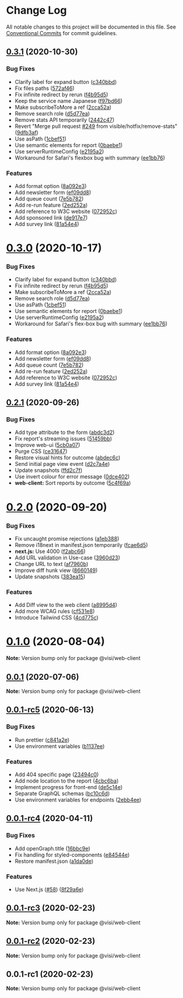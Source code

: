 # Change Log

All notable changes to this project will be documented in this file.
See [Conventional Commits](https://conventionalcommits.org) for commit guidelines.

## [0.3.1](https://github.com/visible/visible/compare/v0.2.1...v0.3.1) (2020-10-30)


### Bug Fixes

* Clarify label for expand button ([c340bbd](https://github.com/visible/visible/commit/c340bbdee18b6b6e1b728167ffd0ec8c05da70f9))
* Fix files paths ([572af46](https://github.com/visible/visible/commit/572af4602302ca95074dbc4ec654bed86e29ea1c))
* Fix infinite redirect by rerun ([f4b95d5](https://github.com/visible/visible/commit/f4b95d58df6f94cfdce947e3cbf5005a3e1d8beb))
* Keep the service name Japanese ([f97bd66](https://github.com/visible/visible/commit/f97bd66f812ac4244180d85a591e9cbeb57397da))
* Make subscribeToMore a ref ([2cca52a](https://github.com/visible/visible/commit/2cca52aac55e37f451f0db2c534fb5830f00069c))
* Remove search role ([d5d77ea](https://github.com/visible/visible/commit/d5d77ea8a8b581df9e67fef16242cbbccebfb212))
* Remove stats API temporarily ([2442c47](https://github.com/visible/visible/commit/2442c4760719a68bdc7291319de7be49f6e29f4f))
* Revert "Merge pull request [#249](https://github.com/visible/visible/issues/249) from visible/hotfix/remove-stats" ([9dfb3af](https://github.com/visible/visible/commit/9dfb3af7be43a42a8b30d093f2a6d4597b2a7923))
* Use asPath ([1cbef51](https://github.com/visible/visible/commit/1cbef515ed1a1a2df14af5be407f18b73676a153))
* Use semantic elements for report ([0baebe1](https://github.com/visible/visible/commit/0baebe11b3ed9122852b358fd6b24e50b0636db5))
* Use serverRuntimeConfig ([e2195a2](https://github.com/visible/visible/commit/e2195a2e5d18d5e95f662173006178a9085d2e3a))
* Workaround for Safari's flexbox bug with summary ([ee1bb76](https://github.com/visible/visible/commit/ee1bb762e1247b403222b2d17cdf5d153e80af16))


### Features

* Add format option ([8a092e3](https://github.com/visible/visible/commit/8a092e366aefbe1c6be458b6cdce242c1e4e2328))
* Add newsletter form ([ef09dd8](https://github.com/visible/visible/commit/ef09dd88bc2b77438beeb7183fcbfcc66ab9b4a8))
* Add queue count ([7e5b782](https://github.com/visible/visible/commit/7e5b782ae100b3981fcfaeb1a1b2c82de8e4d390))
* Add re-run feature ([2ed252a](https://github.com/visible/visible/commit/2ed252ab47f2cef87b6962be3af86118ed731b00))
* Add reference to W3C website ([072952c](https://github.com/visible/visible/commit/072952c5ce5b8a05d2381a1b49ffe1549b9e189b))
* Add sponsored link ([de917e7](https://github.com/visible/visible/commit/de917e7c0813f25e39c0ce7e619044be448c6691))
* Add survey link ([81a54e4](https://github.com/visible/visible/commit/81a54e435865177a9f028fb4b12bb084c538f501))





# [0.3.0](https://github.com/visible/visible/compare/v0.2.1...v0.3.0) (2020-10-17)


### Bug Fixes

* Clarify label for expand button ([c340bbd](https://github.com/visible/visible/commit/c340bbdee18b6b6e1b728167ffd0ec8c05da70f9))
* Fix infinite redirect by rerun ([f4b95d5](https://github.com/visible/visible/commit/f4b95d58df6f94cfdce947e3cbf5005a3e1d8beb))
* Make subscribeToMore a ref ([2cca52a](https://github.com/visible/visible/commit/2cca52aac55e37f451f0db2c534fb5830f00069c))
* Remove search role ([d5d77ea](https://github.com/visible/visible/commit/d5d77ea8a8b581df9e67fef16242cbbccebfb212))
* Use asPath ([1cbef51](https://github.com/visible/visible/commit/1cbef515ed1a1a2df14af5be407f18b73676a153))
* Use semantic elements for report ([0baebe1](https://github.com/visible/visible/commit/0baebe11b3ed9122852b358fd6b24e50b0636db5))
* Use serverRuntimeConfig ([e2195a2](https://github.com/visible/visible/commit/e2195a2e5d18d5e95f662173006178a9085d2e3a))
* Workaround for Safari's flex-box bug with summary ([ee1bb76](https://github.com/visible/visible/commit/ee1bb762e1247b403222b2d17cdf5d153e80af16))


### Features

* Add format option ([8a092e3](https://github.com/visible/visible/commit/8a092e366aefbe1c6be458b6cdce242c1e4e2328))
* Add newsletter form ([ef09dd8](https://github.com/visible/visible/commit/ef09dd88bc2b77438beeb7183fcbfcc66ab9b4a8))
* Add queue count ([7e5b782](https://github.com/visible/visible/commit/7e5b782ae100b3981fcfaeb1a1b2c82de8e4d390))
* Add re-run feature ([2ed252a](https://github.com/visible/visible/commit/2ed252ab47f2cef87b6962be3af86118ed731b00))
* Add reference to W3C website ([072952c](https://github.com/visible/visible/commit/072952c5ce5b8a05d2381a1b49ffe1549b9e189b))
* Add survey link ([81a54e4](https://github.com/visible/visible/commit/81a54e435865177a9f028fb4b12bb084c538f501))





## [0.2.1](https://github.com/visible/visible/compare/v0.2.0...v0.2.1) (2020-09-26)


### Bug Fixes

* Add type attribute to the form ([abdc3d2](https://github.com/visible/visible/commit/abdc3d20cdba6da62c2295182441650fb9d7216b))
* Fix report's streaming issues ([51459bb](https://github.com/visible/visible/commit/51459bb9c7389b0b8ef01ffb9a8143e34eb1d409))
* Improve web-ui ([5cb0a07](https://github.com/visible/visible/commit/5cb0a0731c52c1b11158299f3dbb83a780e910d7))
* Purge CSS ([ce31647](https://github.com/visible/visible/commit/ce316475a994f6b146d1182907b19e7a06648bf4))
* Restore visual hints for outcome ([abdec6c](https://github.com/visible/visible/commit/abdec6c578b26fbf41cd07c33541d46495399545))
* Send initial page view event ([d2c7a4e](https://github.com/visible/visible/commit/d2c7a4e560403a61a97ff4bb3d39d06832461f2d))
* Update snapshots ([ffd2c7f](https://github.com/visible/visible/commit/ffd2c7f29f0bf253c0f16d16e25fe92b3739e96f))
* Use invert colour for error message ([0dce402](https://github.com/visible/visible/commit/0dce402bfa9196ab915d5612eeb0bbc546eec54a))
* **web-client:** Sort reports by outcome ([5c4f69a](https://github.com/visible/visible/commit/5c4f69adbe949a2569fb05ca5723dac099d55939))





# [0.2.0](https://github.com/visible/visible/compare/v0.1.0...v0.2.0) (2020-09-20)


### Bug Fixes

* Fix uncaught promise rejections ([a1eb388](https://github.com/visible/visible/commit/a1eb3882288e5b7780887b8efac84e6995994a89))
* Remove i18next in manifest.json temporarily ([fcae6d5](https://github.com/visible/visible/commit/fcae6d503ed513bd053b2091dad7d9b307bac360))
* **next.js:** Use 4000 ([f2abc66](https://github.com/visible/visible/commit/f2abc66eac452878c14b4cea6c8aa6151420629e))
* Add URL validation in Use-case ([3960d23](https://github.com/visible/visible/commit/3960d2376d9ca5ab5155947dec1e50ba7c335ffb))
* Change URL to text ([af7960b](https://github.com/visible/visible/commit/af7960b8907409fb0d4272322f03f2f46d94603e))
* Improve diff hunk view ([8660149](https://github.com/visible/visible/commit/8660149e1a3325c863fe0bafb36f1f48bd299ec0))
* Update snapshots ([383ea15](https://github.com/visible/visible/commit/383ea155a1f3f88544a1814d2d773d4f7868dace))


### Features

* Add Diff view to the web client ([a8995d4](https://github.com/visible/visible/commit/a8995d4ecc06d91857ea687c5c94e6aa9242228e))
* Add more WCAG rules ([cf531e8](https://github.com/visible/visible/commit/cf531e866f88dace49d921785f032c302705c4d8))
* Introduce Tailwind CSS ([4cd775c](https://github.com/visible/visible/commit/4cd775ca65407aa40e655808eca2cd79434417a5))





# [0.1.0](https://github.com/visible/visible/compare/v0.0.1...v0.1.0) (2020-08-04)

**Note:** Version bump only for package @visi/web-client





## [0.0.1](https://github.com/visible/visible/compare/v0.0.1-rc5...v0.0.1) (2020-07-06)

**Note:** Version bump only for package @visi/web-client





## [0.0.1-rc5](https://github.com/visible/visible/compare/v0.0.1-rc4...v0.0.1-rc5) (2020-06-13)


### Bug Fixes

* Run prettier ([c841a2e](https://github.com/visible/visible/commit/c841a2ea7ebde2eab732dfd1cedb4ae0764b119e))
* Use environment variables ([b1137ee](https://github.com/visible/visible/commit/b1137ee2b66ca8ea418cdee999495b3afaf0e978))


### Features

* Add 404 specific page ([23494c0](https://github.com/visible/visible/commit/23494c0d2b3bbbad8ed8ae309a69f7d103f4c7be))
* Add node location to the report ([4cbc6ba](https://github.com/visible/visible/commit/4cbc6ba6f2c2e133085ee20a6f86df8fc2d1b835))
* Implement progress for front-end ([de5c14e](https://github.com/visible/visible/commit/de5c14e66cd72a7cce911ec6746af561c0a95fea))
* Separate GraphQL schemas ([bc10c6d](https://github.com/visible/visible/commit/bc10c6d32332ce0a13a1920e6f0eb9c1e8525e5b))
* Use environment variables for endpoints ([2ebb4ee](https://github.com/visible/visible/commit/2ebb4ee4369e4b07d384bc09e130740403425c5b))





## [0.0.1-rc4](https://github.com/visible/visible/compare/v0.0.1-rc3...v0.0.1-rc4) (2020-04-11)


### Bug Fixes

* Add openGraph.title ([16bbc9e](https://github.com/visible/visible/commit/16bbc9eb799ffbd97dca846afb9f5cc74851a9a8))
* Fix handling for styled-components ([e84544e](https://github.com/visible/visible/commit/e84544e99c235f46e7169a134a5fc12358ff525c))
* Restore manifest.json ([a1da0de](https://github.com/visible/visible/commit/a1da0de7c56299d4f6bfcaae34932d6a48570b43))


### Features

* Use Next.js ([#58](https://github.com/visible/visible/issues/58)) ([8f29a6e](https://github.com/visible/visible/commit/8f29a6eaab06c3f3f25e6a28fcb6f89f30f9ca1f))





## [0.0.1-rc3](https://github.com/visible/visible/compare/v0.0.1-rc2...v0.0.1-rc3) (2020-02-23)

**Note:** Version bump only for package @visi/web-client





## [0.0.1-rc2](https://github.com/visible/visible/compare/v0.0.1-rc1...v0.0.1-rc2) (2020-02-23)

**Note:** Version bump only for package @visi/web-client





## 0.0.1-rc1 (2020-02-23)

**Note:** Version bump only for package @visi/web-client
